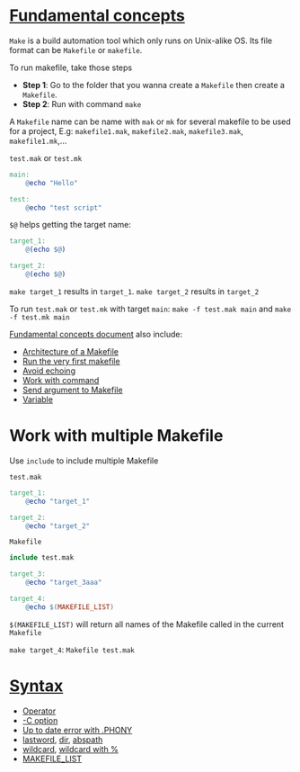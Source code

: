 # [Fundamental concepts](Fundamental%20concepts.md)

``Make`` is a build automation tool which only runs on Unix-alike OS. Its file format can be ``Makefile`` or ``makefile``.

To run makefile, take those steps

* **Step 1**: Go to the folder that you wanna create a ``Makefile`` then create a ``Makefile``.
* **Step 2**: Run with command ``make``

A ``Makefile`` name can be name with ``mak`` or ``mk`` for several makefile to be used for a project, E.g: ``makefile1.mak``, ``makefile2.mak``, ``makefile3.mak``, ``makefile1.mk``,...

``test.mak`` or ``test.mk``

```Makefile
main:
	@echo "Hello"

test:
	@echo "test script"
```

``$@`` helps getting the target name:
```Makefile
target_1:
	@(echo $@)

target_2:
	@(echo $@)
```
``make target_1`` results in ``target_1``. ``make target_2`` results in ``target_2``

To run ``test.mak`` or ``test.mk`` with target ``main``: ``make -f test.mak main`` and ``make -f test.mk main``

[Fundamental concepts document](Fundamental%20concepts.md) also include:
* [Architecture of a Makefile](Fundamental%20concepts.md#architecture)
* [Run the very first makefile](Fundamental%20concepts.md#run-the-very-first-makefile)
* [Avoid echoing](Fundamental%20concepts.md#avoid-echoing)
* [Work with command]()
* [Send argument to Makefile]()
* [Variable]()


# Work with multiple Makefile

Use ``include`` to include multiple Makefile

``test.mak``

```Makefile
target_1:
	@echo "target_1"

target_2:
	@echo "target_2"
```

``Makefile``

```Makefile
include test.mak

target_3:
	@echo "target_3aaa"

target_4:
	@echo $(MAKEFILE_LIST)
```

``$(MAKEFILE_LIST)`` will return all names of the Makefile called in the current ``Makefile``

``make target_4``: ``Makefile test.mak``

# [Syntax](Syntax.md)
* [Operator]()
* [-C option]()
* [Up to date error with .PHONY]()
* [lastword](), [dir](), [abspath]()
* [wildcard](), [wildcard with %]()
* [MAKEFILE_LIST](#work-with-multiple-makefile)
